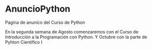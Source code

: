 # AnuncioPython
Pagina de anunico del Curso de Python

En la segunda semana de Agosto comenzaremos con el Curso de Introducción a la Programación con Python.
Y Octubre con la parte de Pyhton Cientifico I
